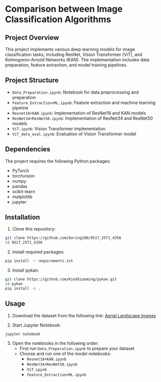 # Comparison between Image Classification Algorithms

## Project Overview
This project implements various deep learning models for image classification tasks, including ResNet, Vision Transformer (ViT), and Kolmogorov-Arnold Networks (KAN). The implementation includes data preparation, feature extraction, and model training pipelines.

## Project Structure
- `Data_Preparation.ipynb`: Notebook for data preprocessing and preparation
- `Feature_Extraction+ML.ipynb`: Feature extraction and machine learning pipeline
- `Resnet18+KAN.ipynb`: Implementation of ResNet18 and KAN models
- `ResNet34+ResNet50.ipynb`: Implementation of ResNet34 and ResNet50 models
- `ViT.ipynb`: Vision Transformer implementation
- `ViT_data_eval.ipynb`: Evaluation of Vision Transformer model

## Dependencies
The project requires the following Python packages:
- PyTorch
- torchvision
- numpy
- pandas
- scikit-learn
- matplotlib
- jupyter

## Installation
1. Clone this repository:
```bash
git clone https://github.com/boring180/9517_25T1_4356
cd 9517_25T1_4356
```

2. Install required packages:
```bash
pip install -r requirements.txt
```

3. Install pykan:
```bash
git clone https://github.com/KindXiaoming/pykan.git
cd pykan
pip install -e .
```

## Usage
1. Download the dataset from the following link:
[Aerial Landscape Images](https://www.kaggle.com/datasets/ankit1743/skyview-an-aerial-landscape-dataset)

2. Start Jupyter Notebook:
```bash
jupyter notebook
```

3. Open the notebooks in the following order:
   - First run `Data_Preparation.ipynb` to prepare your dataset
   - Choose and run one of the model notebooks:
     - `Resnet18+KAN.ipynb`
     - `ResNet34+ResNet50.ipynb`
     - `ViT.ipynb`
     - `Feature_Extraction+ML.ipynb`
